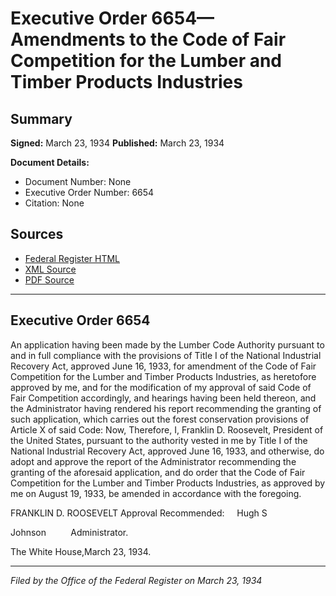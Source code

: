 # Executive Order 6654—Amendments to the Code of Fair Competition for the Lumber and Timber Products Industries

## Summary

**Signed:** March 23, 1934
**Published:** March 23, 1934

**Document Details:**
- Document Number: None
- Executive Order Number: 6654
- Citation: None

## Sources
- [Federal Register HTML](https://www.presidency.ucsb.edu/documents/executive-order-6654-amendments-the-code-fair-competition-for-the-lumber-and-timber)
- [XML Source](None)
- [PDF Source](None)

---

## Executive Order 6654

An application having been made by the Lumber Code Authority pursuant to and in full compliance with the provisions of Title I of the National Industrial Recovery Act, approved June 16, 1933, for amendment of the Code of Fair Competition for the Lumber and Timber Products Industries, as heretofore approved by me, and for the modification of my approval of said Code of Fair Competition accordingly, and hearings having been held thereon, and the Administrator having rendered his report recommending the granting of such application, which carries out the forest conservation provisions of Article X of said Code:
Now, Therefore, I, Franklin D. Roosevelt, President of the United States, pursuant to the authority vested in me by Title I of the National Industrial Recovery Act, approved June 16, 1933, and otherwise, do adopt and approve the report of the Administrator recommending the granting of the aforesaid application, and do order that the Code of Fair Competition for the Lumber and Timber Products Industries, as approved by me on August 19, 1933, be amended in accordance with the foregoing.

FRANKLIN D. ROOSEVELT
Approval Recommended:     Hugh S 

Johnson          Administrator.

The White House,March 23, 1934.

---

*Filed by the Office of the Federal Register on March 23, 1934*
